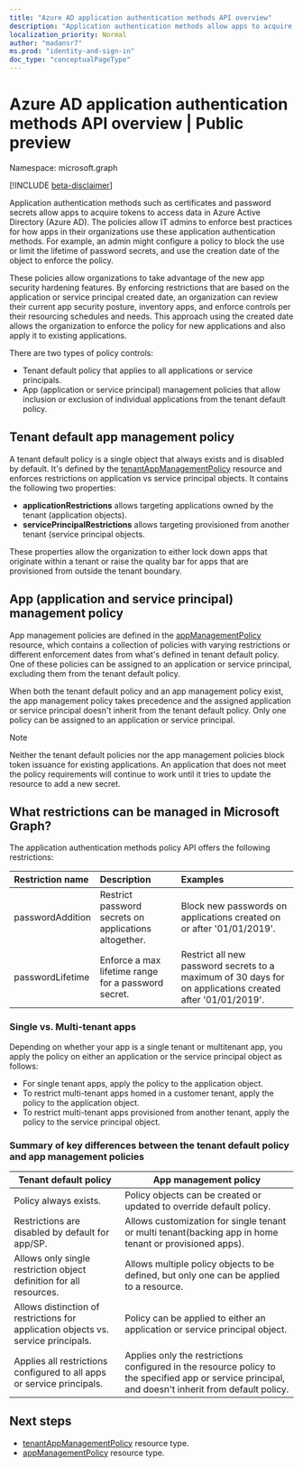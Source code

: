 ```yaml
---
title: "Azure AD application authentication methods API overview"
description: "Application authentication methods allow apps to acquire tokens to access data in Azure AD."
localization_priority: Normal
author: "madansr7"
ms.prod: "identity-and-sign-in"
doc_type: "conceptualPageType"
---
```


# Azure AD application authentication methods API overview | Public preview

Namespace: microsoft.graph

[!INCLUDE [beta-disclaimer](../../includes/beta-disclaimer.md)]

Application authentication methods such as certificates and password secrets allow apps to acquire tokens to access data in Azure Active Directory (Azure AD). The policies allow IT admins to enforce best practices for how apps in their organizations use these application authentication methods. For example, an admin might configure a policy to block the use or limit the lifetime of password secrets, and use the creation date of the object to enforce the policy.

These policies allow organizations to take advantage of the new app security hardening features. By enforcing restrictions that are based on the application or service principal created date, an organization can review their current app security posture, inventory apps, and enforce controls per their resourcing schedules and needs. This approach using the created date allows the organization to enforce the policy for new applications and also apply it to existing applications.

There are two types of policy controls:

- Tenant default policy that applies to all applications or service principals.
- App (application or service principal) management policies that allow inclusion or exclusion of individual applications from the tenant default policy.

## Tenant default app management policy

A tenant default policy is a single object that always exists and is disabled by default. It's defined by the [tenantAppManagementPolicy](tenantappmanagementpolicy.md) resource and enforces restrictions on application vs service principal objects. It contains the following two properties:

- **applicationRestrictions** allows targeting applications owned by the tenant (application objects).
- **servicePrincipalRestrictions** allows targeting provisioned from another tenant (service principal objects.

These properties allow the organization to either lock down apps that originate within a tenant or raise the quality bar for apps that are provisioned from outside the tenant boundary.

## App (application and service principal) management policy

App management policies are defined in the [appManagementPolicy](appmanagementpolicy.md) resource, which contains a collection of policies with varying restrictions or different enforcement dates from what's defined in tenant default policy. One of these policies can be assigned to an application or service principal, excluding them from the tenant default policy.

When both the tenant default policy and an app management policy exist, the app management policy takes precedence and the assigned application or service principal doesn't inherit from the tenant default policy. Only one policy can be assigned to an application or service principal.

> [!Note]
> Neither the tenant default policies nor the app management policies block token issuance for existing applications. An application that does not meet the policy requirements will continue to work until it tries to update the resource to add a new secret.

## What restrictions can be managed in Microsoft Graph?

The application authentication methods policy API offers the following restrictions:

| Restriction name      | Description                                           | Examples                                                                                     |
| :--------------- | :---------------------------------------------------- | :------------------------------------------------------------------------------------------- |
| passwordAddition | Restrict password secrets on applications altogether. | Block new passwords on applications created on or after '01/01/2019'.                        |
| passwordLifetime | Enforce a max lifetime range for a password secret.   | Restrict all new password secrets to a maximum of 30 days for on applications created after '01/01/2019'. |

### Single vs. Multi-tenant apps

Depending on whether your app is a single tenant or multitenant app, you apply the policy on either an application or the service principal object as follows:

- For single tenant apps, apply the policy to the application object.
- To restrict multi-tenant apps homed in a customer tenant, apply the policy to the application object.
- To restrict multi-tenant apps provisioned from another tenant, apply the policy to the service principal object.


### Summary of key differences between the tenant default policy and app management policies

| Tenant default policy                                                     | App management policy                                                                      |
| ------------------------------------------------------------------ | --------------------------------------------------------------------------------------------------------- |
| Policy always exists.                                              | Policy objects can be created or updated to override default policy.                                         |
| Restrictions are disabled by default for app/SP.                   | Allows customization for single tenant or multi tenant(backing app in home tenant or provisioned apps).     |
| Allows only single restriction object definition for all resources.| Allows multiple policy objects to be defined, but only one can be applied to a resource.                  |
|Allows distinction of restrictions for application objects vs. service principals. | Policy can be applied to either an application or service principal object.                             |
| Applies all restrictions configured to all apps or service principals.              |  Applies only the restrictions configured in the resource policy to the specified app or service principal, and doesn't inherit from default policy. |

## Next steps

- [tenantAppManagementPolicy](tenantappmanagementpolicy.md) resource type.
- [appManagementPolicy](appmanagementpolicy.md) resource type.
